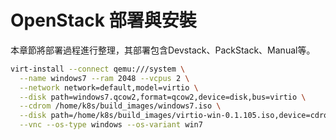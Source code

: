 # OpenStack 部署與安裝
本章節將部署過程進行整理，其部署包含Devstack、PackStack、Manual等。


```sh
virt-install --connect qemu:///system \
  --name windows7 --ram 2048 --vcpus 2 \
  --network network=default,model=virtio \
  --disk path=windows7.qcow2,format=qcow2,device=disk,bus=virtio \
  --cdrom /home/k8s/build_images/windows7.iso \
  --disk path=/home/k8s/build_images/virtio-win-0.1.105.iso,device=cdrom \
  --vnc --os-type windows --os-variant win7
```